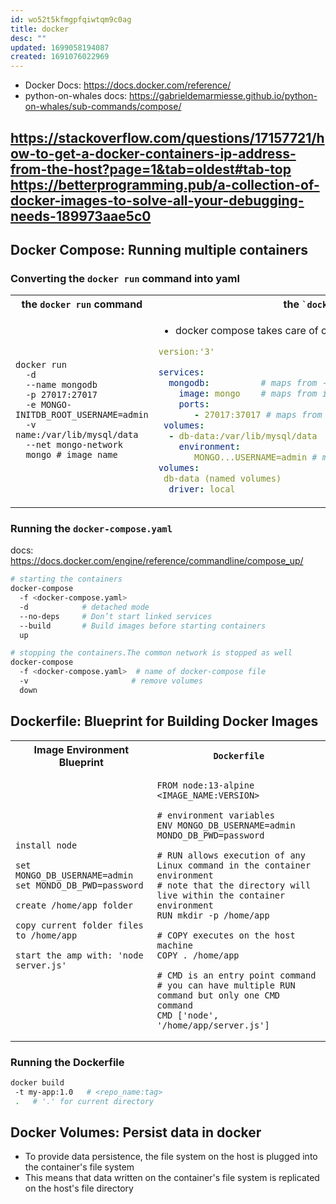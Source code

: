 ```yaml
---
id: wo52t5kfmgpfqiwtqm9c0ag
title: docker
desc: ""
updated: 1699058194087
created: 1691076022969
---
```


- Docker Docs: <https://docs.docker.com/reference/>
- python-on-whales docs: <https://gabrieldemarmiesse.github.io/python-on-whales/sub-commands/compose/>

<https://stackoverflow.com/questions/17157721/how-to-get-a-docker-containers-ip-address-from-the-host?page=1&tab=oldest#tab-top>
<https://betterprogramming.pub/a-collection-of-docker-images-to-solve-all-your-debugging-needs-189973aae5c0>
---


## Docker Compose: Running multiple containers

### Converting the `docker run` command into yaml

<table>
  <tr>
    <th>the <code>docker run</code> command</th>
    <th>the <code>`docker-compose.yaml`</code> file</th>
  </tr>
  <tr>
    <td>

```shell
docker run
  -d
  --name mongodb
  -p 27017:27017
  -e MONGO-INITDB_ROOT_USERNAME=admin
  -v name:/var/lib/mysql/data
  --net mongo-network
  mongo # image name
```

</td>
<td>

- docker compose takes care of creating a common network

```yaml
version:'3'

services:
  mongodb:          # maps from --name mongodb
    image: mongo    # maps from image name
    ports:
       - 27017:37017 # maps from -p 27017:27017 (HOST:CONTAINER)
 volumes:
  - db-data:/var/lib/mysql/data
    environment:
       MONGO...USERNAME=admin # maps from -e MONGO-INITDB_ROOT_USERNAME=admin
volumes:
 db-data (named volumes)
  driver: local
```

</td>
  </tr>
</table>

### Running the `docker-compose.yaml`

docs: <https://docs.docker.com/engine/reference/commandline/compose_up/>

```sh
# starting the containers
docker-compose
  -f <docker-compose.yaml>
  -d            # detached mode
  --no-deps     # Don’t start linked services
  --build       # Build images before starting containers
  up

# stopping the containers.The common network is stopped as well
docker-compose
  -f <docker-compose.yaml>  # name of docker-compose file
  -v                       # remove volumes
  down
```

## Dockerfile: Blueprint for Building Docker Images

<table>
  <tr>
    <th>Image Environment Blueprint</th>
    <th><code>Dockerfile</code></th>
  </tr>
  <tr>
    <td>

```raw
install node

set MONGO_DB_USERNAME=admin
set MONDO_DB_PWD=password

create /home/app folder

copy current folder files to /home/app

start the amp with: 'node server.js'
```

</td>
<td>

```text
FROM node:13-alpine  <IMAGE_NAME:VERSION>

# environment variables
ENV MONGO_DB_USERNAME=admin MONDO_DB_PWD=password

# RUN allows execution of any Linux command in the container environment
# note that the directory will live within the container environment
RUN mkdir -p /home/app

# COPY executes on the host machine
COPY . /home/app

# CMD is an entry point command
# you can have multiple RUN command but only one CMD command
CMD ['node', '/home/app/server.js']
```

  </td>
  </tr>
</table>

### Running the Dockerfile

```sh
docker build
 -t my-app:1.0   # <repo_name:tag>
 .   # '.' for current directory
```

## Docker Volumes: Persist data in docker

- To provide data persistence, the file system on the host is plugged into the container's file system
- This means that data written on the container's file system is replicated on the host's file directory

#
